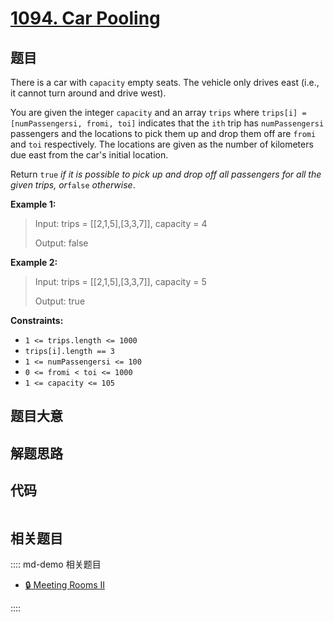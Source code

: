 # [1094. Car Pooling](https://leetcode.com/problems/car-pooling)

## 题目

There is a car with `capacity` empty seats. The vehicle only drives east
(i.e., it cannot turn around and drive west).

You are given the integer `capacity` and an array `trips` where `trips[i] =
[numPassengersi, fromi, toi]` indicates that the `ith` trip has
`numPassengersi` passengers and the locations to pick them up and drop them
off are `fromi` and `toi` respectively. The locations are given as the number
of kilometers due east from the car's initial location.

Return `true` _if it is possible to pick up and drop off all passengers for
all the given trips, or_`false` _otherwise_.



**Example 1:**

> Input: trips = [[2,1,5],[3,3,7]], capacity = 4
> 
> Output: false

**Example 2:**

> Input: trips = [[2,1,5],[3,3,7]], capacity = 5
> 
> Output: true

**Constraints:**

  * `1 <= trips.length <= 1000`
  * `trips[i].length == 3`
  * `1 <= numPassengersi <= 100`
  * `0 <= fromi < toi <= 1000`
  * `1 <= capacity <= 105`


## 题目大意

## 解题思路

## 代码

```javascript

```

## 相关题目

:::: md-demo 相关题目
- [🔒 Meeting Rooms II](https://leetcode.com/problems/meeting-rooms-ii)

::::
